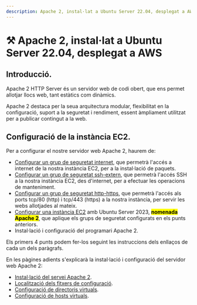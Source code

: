 ```yaml
---
description: Apache 2, instal·lat a Ubuntu Server 22.04, desplegat a AWS
---
```


# ⚒ Apache 2, instal·lat a Ubuntu Server 22.04, desplegat a AWS

## Introducció.

Apache 2 HTTP Server és un servidor web de codi obert, que ens permet allotjar llocs web, tant estàtics com dinàmics.&#x20;

Apache 2 destaca per la seua arquitectura modular, flexibilitat en la configuració, suport a la seguretat i rendiment, essent àmpliament utilitzat per a publicar contingut a la web.

## Configuració de la instància EC2.

Per a configurar el nostre servidor web Apache 2, haurem de:

* [Configurar un grup de seguretat internet](https://app.gitbook.com/s/dcAEDgX05ILtqXlw2HAH/pindoles-formatives/configuracio-dels-grups-de-seguretat/configuracio-del-grup-de-seguretat-internet.), que permetrà l'accés a internet de la nostra instància EC2, per a la instal·lació de paquets.
* [Configurar un grup de seguretat ssh-extern](https://app.gitbook.com/s/dcAEDgX05ILtqXlw2HAH/pindoles-formatives/configuracio-dels-grups-de-seguretat/configuracio-del-grup-de-seguretat-ssh-extern.), que permetrà l'accés SSH a la nostra instància EC2, des d'internet, per a efectuar les operacions de manteniment.
* [Configurar un grup de seguretat http-https](https://app.gitbook.com/s/dcAEDgX05ILtqXlw2HAH/pindoles-formatives/configuracio-dels-grups-de-seguretat/configuracio-del-grup-de-seguretat-http-https.), que permetrà l'accés als ports tcp/80 (http) i tcp/443 (https) a la nostra instància, per servir les webs allotjades al mateix.
* [Configurar una instància EC2](https://app.gitbook.com/s/dcAEDgX05ILtqXlw2HAH/pindoles-formatives/desplegament-duna-maquina-virtual-ubuntu-server-22.04-a-aws-academy) amb Ubuntu Server 2023, <mark style="background-color:yellow;">**nomenada Apache 2**</mark>, que aplique els grups de seguretat configurats en els punts anteriors.
* Instal·lació i configuració del programari Apache 2.&#x20;

Els primers 4 punts podem fer-los seguint les instruccions dels enllaços de cada un dels paràgrafs.&#x20;

En les pàgines adients s'explicarà la instal·lació i configuració del servidor web Apache 2:

* [Instal·lació del servei Apache 2](pindoles-formatives/apache-2-instal-lat-a-ubuntu-server-22.04-desplegat-a-aws/instal-lacio-del-servei..md).
* [Localització dels fitxers de configuració](pindoles-formatives/apache-2-instal-lat-a-ubuntu-server-22.04-desplegat-a-aws/fitxers-de-configuracio..md).
* [Configuració de directoris virtuals](pindoles-formatives/apache-2-instal-lat-a-ubuntu-server-22.04-desplegat-a-aws/directoris-virtuals..md).
* [Configuració de hosts virtuals](pindoles-formatives/apache-2-instal-lat-a-ubuntu-server-22.04-desplegat-a-aws/hosts-virtuals..md).



